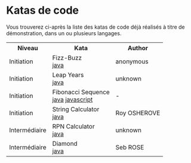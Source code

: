 # Katas de code

Vous trouverez ci-après la liste des katas de code déjà réalisés à titre de démonstration, dans un ou plusieurs langages.

<table>
    <tr>
        <th>Niveau</th>
        <th>Kata</th>
        <th>Author</th>
    </tr>
    <tr>
        <td>Initiation</td>
        <td>
            Fizz-Buzz<br/>
            <a href="https://github.com/xapn/fizz-buzz-kata">java</a>
        </td>
        <td>anonymous</td>
    </tr>
    <tr>
        <td>Initiation</td>
        <td>
            Leap Years<br/>
            <a href="https://github.com/xapn/leap-years-kata">java</a>
        </td>
        <td>unknown</td>
    </tr>
    <tr>
        <td>Initiation</td>
        <td>
            Fibonacci Sequence<br/>
            <a href="">java</a> <a href="">javascript</a>
        </td>
        <td>-</td>
    </tr>
    <tr>
        <td>Initiation</td>
        <td>
            String Calculator<br/>
            <a href="https://github.com/xapn/string-calculator-kata">java</a>
        </td>
        <td>Roy OSHEROVE</td>
    </tr>
    <tr>
        <td>Intermédiaire</td>
        <td>
            RPN Calculator<br/>
            <a href="https://github.com/xapn/rpn-calculator-kata">java</a>
        </td>
        <td>unknown</td>
    </tr>
    <tr>
        <td>Intermédiaire</td>
        <td>
            Diamond<br/>
            <a href="https://github.com/xapn/diamond-kata">java</a>
        </td>
        <td>Seb ROSE</td>
    </tr>
</table>
